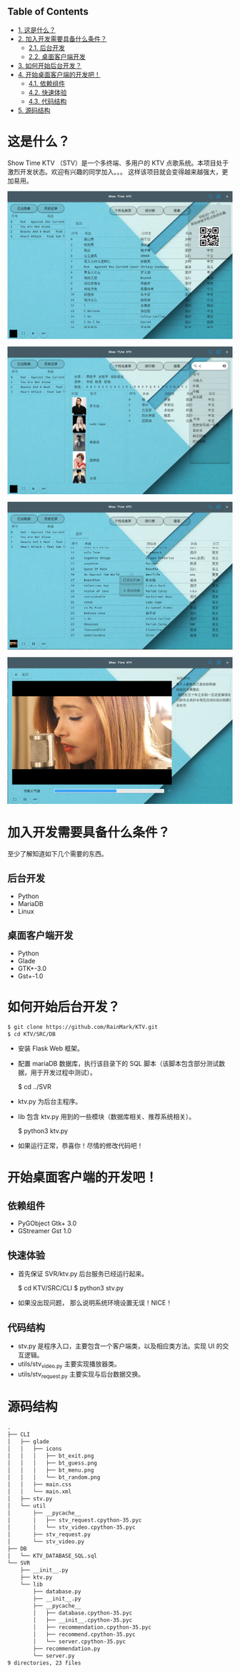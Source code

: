 <div id="table-of-contents">
<h2>Table of Contents</h2>
<div id="text-table-of-contents">
<ul>
<li><a href="#orgheadline1">1. 这是什么？</a></li>
<li><a href="#orgheadline4">2. 加入开发需要具备什么条件？</a>
<ul>
<li><a href="#orgheadline2">2.1. 后台开发</a></li>
<li><a href="#orgheadline3">2.2. 桌面客户端开发</a></li>
</ul>
</li>
<li><a href="#orgheadline5">3. 如何开始后台开发？</a></li>
<li><a href="#orgheadline9">4. 开始桌面客户端的开发吧！</a>
<ul>
<li><a href="#orgheadline6">4.1. 依赖组件</a></li>
<li><a href="#orgheadline7">4.2. 快速体验</a></li>
<li><a href="#orgheadline8">4.3. 代码结构</a></li>
</ul>
</li>
<li><a href="#orgheadline10">5. 源码结构</a></li>
</ul>
</div>
</div>


# 这是什么？<a id="orgheadline1"></a>

Show Time KTV （STV）是一个多终端、多用户的 KTV 点歌系统。本项目处于激烈开发状态。欢迎有兴趣的同学加入。。。
这样该项目就会变得越来越强大，更加易用。

![img](./Documents/PIC/main.png)

![img](./Documents/PIC/search.png)

![img](./Documents/PIC/add.png)

![img](./Documents/PIC/player.png)

# 加入开发需要具备什么条件？<a id="orgheadline4"></a>

至少了解知道如下几个需要的东西。

## 后台开发<a id="orgheadline2"></a>

-   Python
-   MariaDB
-   Linux

## 桌面客户端开发<a id="orgheadline3"></a>

-   Python
-   Glade
-   GTK+-3.0
-   Gst+-1.0

# 如何开始后台开发？<a id="orgheadline5"></a>

    $ git clone https://github.com/RainMark/KTV.git
    $ cd KTV/SRC/DB

-   安装 Flask Web 框架。
-   配置 mariaDB 数据库，执行该目录下的 SQL 脚本（该脚本包含部分测试数据，用于开发过程中测试）。

    $ cd ../SVR

-   ktv.py 为后台主程序。
-   lib 包含 ktv.py 用到的一些模块（数据库相关、推荐系统相关）。

    $ python3 ktv.py

-   如果运行正常，恭喜你！尽情的修改代码吧！

# 开始桌面客户端的开发吧！<a id="orgheadline9"></a>

## 依赖组件<a id="orgheadline6"></a>

-   PyGObject Gtk+ 3.0
-   GStreamer Gst  1.0

## 快速体验<a id="orgheadline7"></a>

-   首先保证 SVR/ktv.py 后台服务已经运行起来。

    $ cd KTV/SRC/CLI
    $ python3 stv.py

-   如果没出现问题， 那么说明系统环境设置无误！NICE！

## 代码结构<a id="orgheadline8"></a>

-   stv.py 是程序入口，主要包含一个客户端类，以及相应类方法。实现 UI 的交互逻辑。
-   utils/stv<sub>video.py</sub> 主要实现播放器类。
-   utils/stv<sub>request.py</sub> 主要实现与后台数据交换。

# 源码结构<a id="orgheadline10"></a>

    .
    ├── CLI
    │   ├── glade
    │   │   ├── icons
    │   │   │   ├── bt_exit.png
    │   │   │   ├── bt_guess.png
    │   │   │   ├── bt_menu.png
    │   │   │   └── bt_random.png
    │   │   ├── main.css
    │   │   └── main.xml
    │   ├── stv.py
    │   └── util
    │       ├── __pycache__
    │       │   ├── stv_request.cpython-35.pyc
    │       │   └── stv_video.cpython-35.pyc
    │       ├── stv_request.py
    │       └── stv_video.py
    ├── DB
    │   └── KTV_DATABASE_SQL.sql
    └── SVR
        ├── __init__.py
        ├── ktv.py
        └── lib
            ├── database.py
            ├── __init__.py
            ├── __pycache__
            │   ├── database.cpython-35.pyc
            │   ├── __init__.cpython-35.pyc
            │   ├── recommendation.cpython-35.pyc
            │   ├── recommend.cpython-35.pyc
            │   └── server.cpython-35.pyc
            ├── recommendation.py
            └── server.py
    9 directories, 23 files